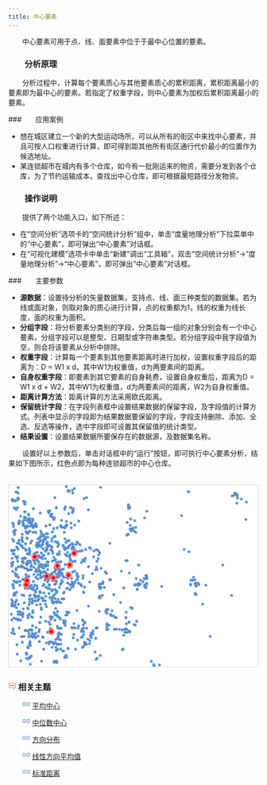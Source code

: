 ```yaml
---
title: 中心要素
---
```


　　中心要素可用于点、线、面要素中位于于最中心位置的要素。

### 　　分析原理

　　分析过程中，计算每个要素质心与其他要素质心的累积距离，累积距离最小的要素即为最中心的要素。若指定了权重字段，则中心要素为加权后累积距离最小的要素。

###　　应用案例

- 想在城区建立一个新的大型运动场所，可以从所有的街区中来找中心要素，并且可按人口权重进行计算，即可得到距其他所有街区通行代价最小的位置作为候选地址。
- 某连锁超市在城内有多个仓库，如今有一批刚运来的物资，需要分发到各个仓库，为了节约运输成本，查找出中心仓库，即可根据最短路径分发物资。

### 　　操作说明

　　提供了两个功能入口，如下所述：

- 在“空间分析”选项卡的“空间统计分析”组中，单击“度量地理分析”下拉菜单中的“中心要素”，即可弹出“中心要素”对话框。
- 在“可视化建模”选项卡中单击“新建”调出“工具箱”，双击“空间统计分析”→“度量地理分析”→“中心要素”，即可弹出“中心要素”对话框。

###　　主要参数

- **源数据**：设置待分析的矢量数据集，支持点、线、面三种类型的数据集。若为线或面对象，则取对象的质心进行计算，点的权重都为1，线的权重为线长度，面的权重为面积。
- **分组字段**：将分析要素分类别的字段，分类后每一组的对象分别会有一个中心要素，分组字段可以是整型、日期型或字符串类型。若分组字段中我字段值为空，则会将该要素从分析中排除。
- **权重字段**：计算每一个要素到其他要素距离时进行加权，设置权重字段后的距离为：D = W1 x d，其中W1为权重值，d为两要素间的距离。
- **自身权重字段**：即要素到其它要素的自身耗费，设置自身权重后，距离为D = W1 x d + W2，其中W1为权重值，d为两要素间的距离，W2为自身权重值。
- **距离计算方法**：距离计算的方法采用欧氏距离。
- **保留统计字段**：在字段列表框中设置结果数据的保留字段，及字段值的计算方式。列表中显示的字段即为结果数据要保留的字段，字段支持删除、添加、全选、反选等操作，选中字段即可设置其保留值的统计类型。
- **结果设置**：设置结果数据所要保存在的数据源，及数据集名称。

　　设置好以上参数后，单击对话框中的“运行”按钮，即可执行中心要素分析，结果如下图所示，红色点即为每种连锁超市的中心仓库。

　　![](img/CenterFeature.png)
　

### ![](img/seealso.png) 相关主题

　　![](img/smalltitle.png) [平均中心](MeanCenter.html)

　　![](img/smalltitle.png) [中位数中心](MeanCenterResult.html)

　　![](img/smalltitle.png) [方向分布](MeasureDirection.html)

　　![](img/smalltitle.png) [线性方向平均值](MeasureLinearDirectional.html)

　　![](img/smalltitle.png) [标准距离](MeasureStandardDistance.html)

